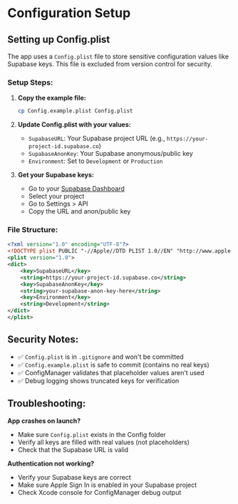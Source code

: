 # Configuration Setup

## Setting up Config.plist

The app uses a `Config.plist` file to store sensitive configuration values like Supabase keys. This file is excluded from version control for security.

### Setup Steps:

1. **Copy the example file:**
   ```bash
   cp Config.example.plist Config.plist
   ```

2. **Update Config.plist with your values:**
   - `SupabaseURL`: Your Supabase project URL (e.g., `https://your-project-id.supabase.co`)
   - `SupabaseAnonKey`: Your Supabase anonymous/public key
   - `Environment`: Set to `Development` or `Production`

3. **Get your Supabase keys:**
   - Go to your [Supabase Dashboard](https://supabase.com/dashboard)
   - Select your project
   - Go to Settings > API
   - Copy the URL and anon/public key

### File Structure:
```xml
<?xml version="1.0" encoding="UTF-8"?>
<!DOCTYPE plist PUBLIC "-//Apple//DTD PLIST 1.0//EN" "http://www.apple.com/DTDs/PropertyList-1.0.dtd">
<plist version="1.0">
<dict>
	<key>SupabaseURL</key>
	<string>https://your-project-id.supabase.co</string>
	<key>SupabaseAnonKey</key>
	<string>your-supabase-anon-key-here</string>
	<key>Environment</key>
	<string>Development</string>
</dict>
</plist>
```

## Security Notes:

- ✅ `Config.plist` is in `.gitignore` and won't be committed
- ✅ `Config.example.plist` is safe to commit (contains no real keys)
- ✅ ConfigManager validates that placeholder values aren't used
- ✅ Debug logging shows truncated keys for verification

## Troubleshooting:

**App crashes on launch?**
- Make sure `Config.plist` exists in the Config folder
- Verify all keys are filled with real values (not placeholders)
- Check that the Supabase URL is valid

**Authentication not working?**
- Verify your Supabase keys are correct
- Make sure Apple Sign In is enabled in your Supabase project
- Check Xcode console for ConfigManager debug output